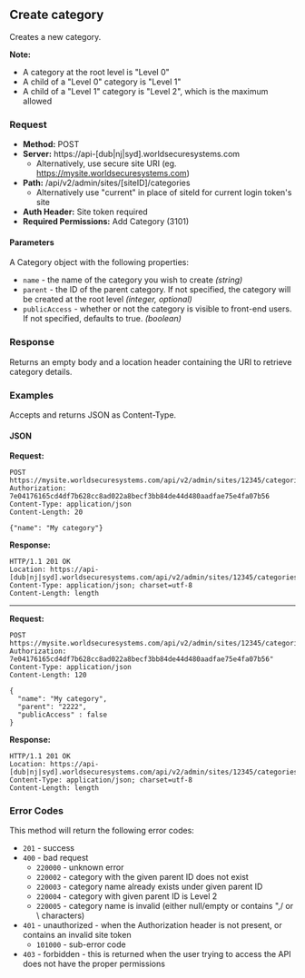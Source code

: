 ## Create category

Creates a new category.

**Note:** 

* A category at the root level is "Level 0"
* A child of a "Level 0" category is "Level 1"
* A child of a "Level 1" category is "Level 2", which is the maximum allowed

### Request

* **Method:** POST
* **Server:** https://api-[dub|nj|syd].worldsecuresystems.com
  * Alternatively, use secure site URI (eg. https://mysite.worldsecuresystems.com)
* **Path:** /api/v2/admin/sites/[siteID]/categories
	* Alternatively use "current" in place of siteId for current login token's site
* **Auth Header:** Site token required
* **Required Permissions:** Add Category (3101)

#### Parameters ####

A Category object with the following properties:

* `name` - the name of the category you wish to create *(string)*
* `parent` - the ID of the parent category. If not specified, the category will be created at the root level *(integer, optional)*
* `publicAccess` - whether or not the category is visible to front-end users. If not specified, defaults to true. *(boolean)*

### Response

Returns an empty body and a location header containing the URI to retrieve category details.

### Examples

Accepts and returns JSON as Content-Type.

#### JSON

**Request:**
~~~
POST https://mysite.worldsecuresystems.com/api/v2/admin/sites/12345/categories
Authorization: 7e04176165cd4df7b628cc8ad022a8becf3bb84de44d480aadfae75e4fa07b56
Content-Type: application/json
Content-Length: 20
 
{"name": "My category"}
~~~

**Response:**
~~~
HTTP/1.1 201 OK
Location: https://api-[dub|nj|syd].worldsecuresystems.com/api/v2/admin/sites/12345/categories/232323
Content-Type: application/json; charset=utf-8
Content-Length: length
~~~

---

**Request:**
~~~
POST https://mysite.worldsecuresystems.com/api/v2/admin/sites/12345/categories
Authorization: 7e04176165cd4df7b628cc8ad022a8becf3bb84de44d480aadfae75e4fa07b56"
Content-Type: application/json
Content-Length: 120
 
{
  "name": "My category",
  "parent": "2222",
  "publicAccess" : false
}
~~~

**Response:** 
~~~
HTTP/1.1 201 OK
Location: https://api-[dub|nj|syd].worldsecuresystems.com/api/v2/admin/sites/12345/categories/232323
Content-Type: application/json; charset=utf-8
Content-Length: length
~~~

### Error Codes

This method will return the following error codes:

* `201` - success
* `400` - bad request
	* `220000` - unknown error
	* `220002` - category with the given parent ID does not exist
	* `220003` - category name already exists under given parent ID
	* `220004` - category with given parent ID is Level 2
	* `220005` - category name is invalid (either null/empty or contains ",/ or \ characters)
* `401` - unauthorized - when the Authorization header is not present, or contains an invalid site token
	* `101000` - sub-error code
* `403` - forbidden - this is returned when the user trying to access the API does not have the proper permissions

